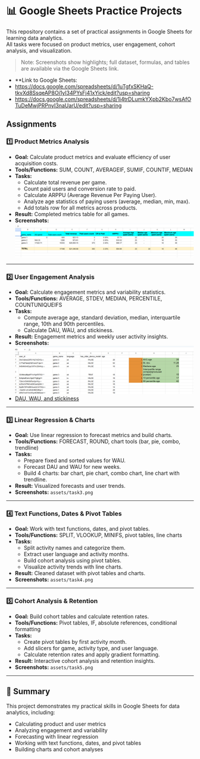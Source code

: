 # 📊 Google Sheets Practice Projects

This repository contains a set of practical assignments in Google Sheets for learning data analytics.  
All tasks were focused on product metrics, user engagement, cohort analysis, and visualization.

> Note: Screenshots show highlights; full dataset, formulas, and tables are available via the Google Sheets link.
- **Link to Google Sheets:
- https://docs.google.com/spreadsheets/d/1uTgfxSKHaQ-tkvXd8SsqeAP8Oi1yI34PYsFj41xYick/edit?usp=sharing
- https://docs.google.com/spreadsheets/d/1i4trDLumkYXpb2Kbo7wsAfOTuDeMwjPRPnyI3naUarU/edit?usp=sharing
 

## Assignments

### 1️⃣ Product Metrics Analysis
- **Goal:** Calculate product metrics and evaluate efficiency of user acquisition costs.
- **Tools/Functions:** SUM, COUNT, AVERAGEIF, SUMIF, COUNTIF, MEDIAN
- **Tasks:** 
  - Calculate total revenue per game.
  - Count paid users and conversion rate to paid.
  - Calculate ARPPU (Average Revenue Per Paying User).
  - Analyze age statistics of paying users (average, median, min, max).
  - Add totals row for all metrics across products.
- **Result:** Completed metrics table for all games.
- **Screenshots:** ![Product Metrics](assets/task1.png)
---

### 2️⃣ User Engagement Analysis
- **Goal:** Calculate engagement metrics and variability statistics.
- **Tools/Functions:** AVERAGE, STDEV, MEDIAN, PERCENTILE, COUNTUNIQUEIFS
- **Tasks:** 
  - Compute average age, standard deviation, median, interquartile range, 10th and 90th percentiles.
  - Calculate DAU, WAU, and stickiness.
- **Result:** Engagement metrics and weekly user activity insights.
- **Screenshots:** ![Engagement Analysis](assets/task2.png)
- [DAU, WAU, and stickiness](assets/task2.1.png)

---

### 3️⃣ Linear Regression & Charts
- **Goal:** Use linear regression to forecast metrics and build charts.
- **Tools/Functions:** FORECAST, ROUND, chart tools (bar, pie, combo, trendline)
- **Tasks:** 
  - Prepare fixed and sorted values for WAU.
  - Forecast DAU and WAU for new weeks.
  - Build 4 charts: bar chart, pie chart, combo chart, line chart with trendline.
- **Result:** Visualized forecasts and user trends.
- **Screenshots:** `assets/task3.png`

---

### 4️⃣ Text Functions, Dates & Pivot Tables
- **Goal:** Work with text functions, dates, and pivot tables.
- **Tools/Functions:** SPLIT, VLOOKUP, MINIFS, pivot tables, line charts
- **Tasks:** 
  - Split activity names and categorize them.
  - Extract user language and activity months.
  - Build cohort analysis using pivot tables.
  - Visualize activity trends with line charts.
- **Result:** Cleaned dataset with pivot tables and charts.
- **Screenshots:** `assets/task4.png`

---

### 5️⃣ Cohort Analysis & Retention
- **Goal:** Build cohort tables and calculate retention rates.
- **Tools/Functions:** Pivot tables, IF, absolute references, conditional formatting
- **Tasks:** 
  - Create pivot tables by first activity month.
  - Add slicers for game, activity type, and user language.
  - Calculate retention rates and apply gradient formatting.
- **Result:** Interactive cohort analysis and retention insights.
- **Screenshots:** `assets/task5.png`

---

## 📌 Summary
This project demonstrates my practical skills in Google Sheets for data analytics, including:  
- Calculating product and user metrics  
- Analyzing engagement and variability  
- Forecasting with linear regression  
- Working with text functions, dates, and pivot tables  
- Building charts and cohort analyses
